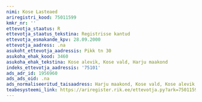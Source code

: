 ```yaml
---
nimi: Kose Lasteaed
ariregistri_kood: 75011599
kmkr_nr: ''
ettevotja_staatus: R
ettevotja_staatus_tekstina: Registrisse kantud
ettevotja_esmakande_kpv: 28.09.2000
ettevotja_aadress: .na
asukoht_ettevotja_aadressis: Pikk tn 30
asukoha_ehak_kood: 3460
asukoha_ehak_tekstina: Kose alevik, Kose vald, Harju maakond
indeks_ettevotja_aadressis: '75101'
ads_adr_id: 1956960
ads_ads_oid: .na
ads_normaliseeritud_taisaadress: Harju maakond, Kose vald, Kose alevik, Pikk tn 30
teabesysteemi_link: https://ariregister.rik.ee/ettevotja.py?ark=75011599&ref=rekvisiidid
---
```

